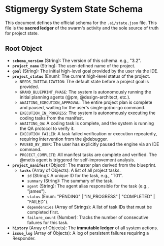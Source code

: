 # Stigmergy System State Schema

This document defines the official schema for the `.ai/state.json` file. This file is the **sacred ledger** of the swarm's activity and the sole source of truth for project state.

## Root Object

- **`schema_version`** (String): The version of this schema. e.g., "3.2".
- **`project_name`** (String): The user-defined name of the project.
- **`goal`** (String): The initial high-level goal provided by the user via the IDE.
- **`project_status`** (Enum): The current high-level status of the project.
  - `NEEDS_INITIALIZATION`: The default state before a project goal is provided.
  - `GRAND_BLUEPRINT_PHASE`: The system is autonomously running the initial planning agents (@pm, @design-architect, etc.).
  - `AWAITING_EXECUTION_APPROVAL`: The entire project plan is complete and paused, waiting for the user's single go/no-go command.
  - `EXECUTION_IN_PROGRESS`: The system is autonomously executing the coding tasks from the manifest.
  - `AWAITING_QA`: A coding task is complete, and the system is running the QA protocol to verify it.
  - `EXECUTION_FAILED`: A task failed verification or execution repeatedly, requiring intervention from the @debugger.
  - `PAUSED_BY_USER`: The user has explicitly paused the engine via an IDE command.
  - `PROJECT_COMPLETE`: All manifest tasks are complete and verified. The @metis agent is triggered for self-improvement analysis.
- **`project_manifest`** (Object): The master plan derived from the blueprint.
  - **`tasks`** (Array of Objects): A list of all project tasks.
    - `id` (String): A unique ID for the task, e.g., "T01".
    - `summary` (String): The summary of the task.
    - `agent` (String): The agent alias responsible for the task (e.g., "james").
    - `status` (Enum: "PENDING" | "IN_PROGRESS" | "COMPLETED" | "FAILED").
    - `dependencies` (Array of Strings): A list of task IDs that must be completed first.
    - `failure_count` (Number): Tracks the number of consecutive failures for this task.
- **`history`** (Array of Objects): The **immutable ledger** of all system actions.
- **`issue_log`** (Array of Objects): A log of persistent failures requiring a Responder.
